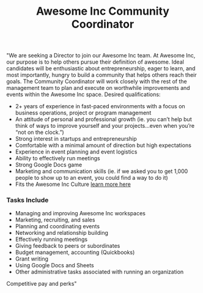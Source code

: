 ---
title: Awesome Inc Community Coordinator
email: careers@awesomeinc.org
team: Awesome Inc
manager: Brian
time-commitment: full-time
active: true
apply_url: https://docs.google.com/forms/d/e/1FAIpQLSeo_C5kwAFAwtxY64qT03egpsnVrwjGc-5UNezZ4HLwQj5SGA/viewform?usp=sf_link
body: >
  "We are seeking a Director to join our Awesome Inc team. At Awesome Inc, our purpose is to help others pursue their definition of awesome.
  
  Ideal candidates will be enthusiastic about entrepreneurship, eager to learn, and most importantly, hungry to build a community that helps others reach their goals. The Community Coordinator will work closely with the rest of the management team to plan and execute on worthwhile improvements and events within the Awesome Inc space.

  Desired qualifications:
    * 2+ years of experience in fast-paced environments with a focus on business operations, project or program management
    * An attitude of personal and professional growth (ie. you can’t help but think of ways to improve yourself and your projects...even when you’re “not on the clock.”)
    * Strong interest in startups and entrepreneurship
    * Comfortable with a minimal amount of direction but high expectations
    * Experience in event planning and event logistics
    * Ability to effectively run meetings
    * Strong Google Docs game
    * Marketing and communication skills (ie. if we asked you to get 1,000 people to show up to an event, you could find a way to do it)
    * Fits the Awesome Inc Culture [learn more here](https://www.awesomeinc.org/culture-book-3.1.pdf)

  ### Tasks Include
    * Managing and improving Awesome Inc workspaces
    * Marketing, recruiting, and sales
    * Planning and coordinating events
    * Networking and relationship building
    * Effectively running meetings
    * Giving feedback to peers or subordinates
    * Budget management, accounting (Quickbooks)
    * Grant writing
    * Using Google Docs and Sheets
    * Other administrative tasks associated with running an organization

  Competitive pay and perks"
---